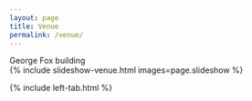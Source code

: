 ```yaml
---
layout: page
title: Venue
permalink: /venue/
---
```

George Fox building 
<br>
{% include slideshow-venue.html images=page.slideshow %}

{% include left-tab.html %}
